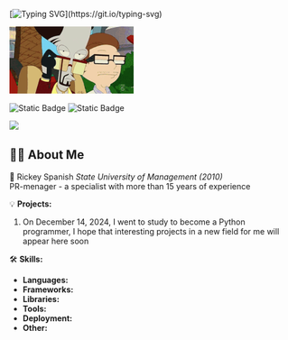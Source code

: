 
[![Typing SVG](https://readme-typing-svg.herokuapp.com?size=24&width=600&lines=Welcome+To+Rickey+Spanish`s+Github+Profile..)](https://git.io/typing-svg)

![Пример GIF](i-see-you-roger.gif)


![Static Badge](https://img.shields.io/badge/py-pyhon-red?style=for-the-badge&logo=python&labelColor=red&color=yellow) ![Static Badge](https://img.shields.io/badge/Telegram-white?style=for-the-badge&logo=telegram&labelColor=white&color=blue&link=https%3A%2F%2Ft.me%2Frickeyspanish)


<img src="(https://github.com/Ricky-spanish/Ricky-spanish/blob/main/photo_2024-12-14_14-45-53.jpg)" width="300px">



## 🙋‍♂️ About Me

🚀 Rickey Spanish 
*State University of Management (2010)*  
PR-menager - a specialist with more than 15 years of experience

💡 **Projects:**
1. On December 14, 2024, I went to study to become a Python programmer, I hope that interesting projects in a new field for me will appear here soon

   
🛠️ **Skills:**
- **Languages:**
- **Frameworks:** 
- **Libraries:** 
- **Tools:** 
- **Deployment:** 
- **Other:** 
